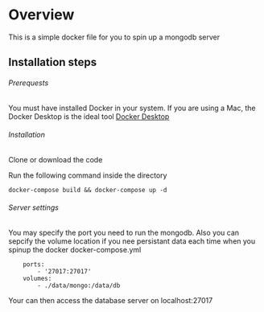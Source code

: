 # Overview
This is a simple docker file for you to spin up a mongodb server

## Installation steps

###### Prerequests
You must have installed Docker in your system. If you are using a Mac, the Docker Desktop is the ideal tool [Docker Desktop](https://www.docker.com/products/docker-desktop)

###### Installation
Clone or download the code

Run the following command inside the directory
```
docker-compose build && docker-compose up -d
```

###### Server settings
You may specify the port you need to run the mongodb. Also you can sepcify the volume location if you nee persistant data each time when you spinup the docker
docker-compose.yml
```
    ports:
        - '27017:27017'
    volumes: 
        - ./data/mongo:/data/db
```
Your can then access the database server on localhost:27017
